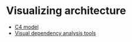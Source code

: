 <!-- generated by markdown-notes-tree -->

# Visualizing architecture

<!-- optional markdown-notes-tree directory description starts here -->

<!-- optional markdown-notes-tree directory description ends here -->

-   [C4 model](C4-model.md)
-   [Visual dependency analysis tools](Dependency-analysis-tools.md)
